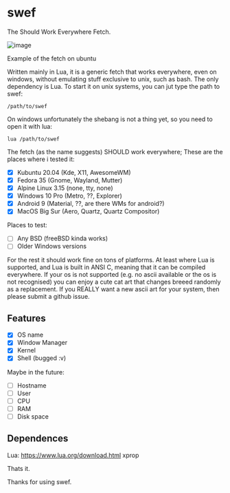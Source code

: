 # swef
The Should Work Everywhere Fetch.

![image](https://user-images.githubusercontent.com/93940240/152065374-8f0b0ede-d2d7-4d94-a502-4368cd1eee56.png)

Example of the fetch on ubuntu

Written mainly in Lua, it is a generic fetch that works everywhere, even on windows, without emulating stuff exclusive to unix, such as bash.
The only dependency is Lua. To start it on unix systems, you can jut type the path to swef:
```
/path/to/swef
```
On windows unfortunately the shebang is not a thing yet, so you need to open it with lua:
```
lua /path/to/swef
```

The fetch (as the name suggests) SHOULD work everywhere; These are the places where i tested it:

- [x] Kubuntu 20.04 (Kde, X11, AwesomeWM)
- [x] Fedora 35 (Gnome, Wayland, Mutter)
- [x] Alpine Linux 3.15 (none, tty, none)
- [x] Windows 10 Pro (Metro, ??, Explorer)
- [x] Android 9 (Material, ??, are there WMs for android?)
- [x] MacOS Big Sur (Aero, Quartz, Quartz Compositor)

Places to test:
- [ ] Any BSD (freeBSD kinda works)
- [ ] Older Windows versions

For the rest it should work fine on tons of platforms. At least where Lua is supported, and Lua is built in ANSI C, meaning that it can be compiled everywhere.
If your os is not supported (e.g. no ascii available or the os is not recognised) you can enjoy a cute cat art that changes breeed randomly as a replacement. If you REALLY want a new ascii art for your system, then please submit a github issue.
## Features
- [x] OS name
- [x] Window Manager
- [x] Kernel
- [x] Shell (bugged :v)

Maybe in the future:
- [ ] Hostname
- [ ] User
- [ ] CPU
- [ ] RAM
- [ ] Disk space

## Dependences
Lua: https://www.lua.org/download.html
xprop

Thats it.

Thanks for using swef.

